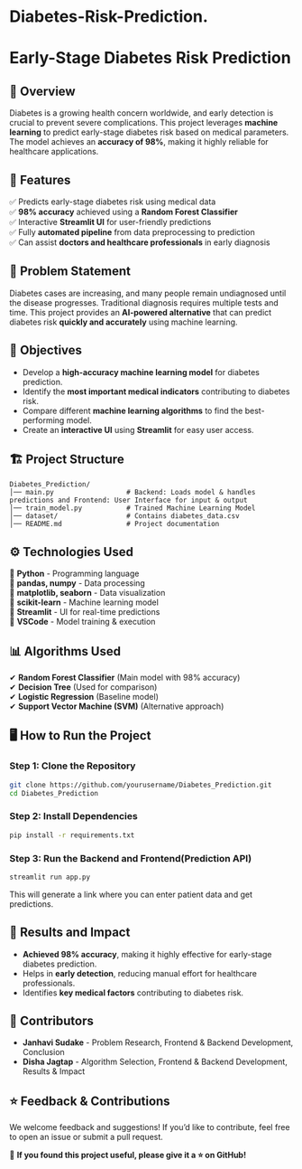 # Diabetes-Risk-Prediction.
# Early-Stage Diabetes Risk Prediction

## 📌 Overview
Diabetes is a growing health concern worldwide, and early detection is crucial to prevent severe complications. This project leverages **machine learning** to predict early-stage diabetes risk based on medical parameters. The model achieves an **accuracy of 98%**, making it highly reliable for healthcare applications.

## 🚀 Features
✅ Predicts early-stage diabetes risk using medical data  
✅ **98% accuracy** achieved using a **Random Forest Classifier**  
✅ Interactive **Streamlit UI** for user-friendly predictions  
✅ Fully **automated pipeline** from data preprocessing to prediction  
✅ Can assist **doctors and healthcare professionals** in early diagnosis  

## 🔬 Problem Statement
Diabetes cases are increasing, and many people remain undiagnosed until the disease progresses. Traditional diagnosis requires multiple tests and time. This project provides an **AI-powered alternative** that can predict diabetes risk **quickly and accurately** using machine learning.

## 🎯 Objectives
- Develop a **high-accuracy machine learning model** for diabetes prediction.
- Identify the **most important medical indicators** contributing to diabetes risk.
- Compare different **machine learning algorithms** to find the best-performing model.
- Create an **interactive UI** using **Streamlit** for easy user access.

## 🏗️ Project Structure
```
Diabetes_Prediction/
│── main.py                  # Backend: Loads model & handles predictions and Frontend: User Interface for input & output
│── train_model.py           # Trained Machine Learning Model
│── dataset/                 # Contains diabetes_data.csv
│── README.md                # Project documentation
```

## ⚙️ Technologies Used
🔹 **Python** - Programming language  
🔹 **pandas, numpy** - Data processing  
🔹 **matplotlib, seaborn** - Data visualization  
🔹 **scikit-learn** - Machine learning model  
🔹 **Streamlit** - UI for real-time predictions  
🔹 **VSCode** - Model training & execution  

## 📊 Algorithms Used
✔ **Random Forest Classifier** (Main model with 98% accuracy)  
✔ **Decision Tree** (Used for comparison)  
✔ **Logistic Regression** (Baseline model)  
✔ **Support Vector Machine (SVM)** (Alternative approach)  

## 🖥️ How to Run the Project
### **Step 1: Clone the Repository**
```bash
git clone https://github.com/yourusername/Diabetes_Prediction.git
cd Diabetes_Prediction
```

### **Step 2: Install Dependencies**
```bash
pip install -r requirements.txt
```

### **Step 3: Run the Backend and Frontend(Prediction API)**
```bash
streamlit run app.py
```


This will generate a link where you can enter patient data and get predictions.

## 📌 Results and Impact
- **Achieved 98% accuracy**, making it highly effective for early-stage diabetes prediction.
- Helps in **early detection**, reducing manual effort for healthcare professionals.
- Identifies **key medical factors** contributing to diabetes risk.


## 🙌 Contributors
- **Janhavi Sudake** - Problem Research, Frontend & Backend Development, Conclusion  
- **Disha Jagtap** - Algorithm Selection, Frontend & Backend Development, Results & Impact  

## ⭐ Feedback & Contributions
We welcome feedback and suggestions! If you’d like to contribute, feel free to open an issue or submit a pull request.  

🌟 **If you found this project useful, please give it a ⭐ on GitHub!**

